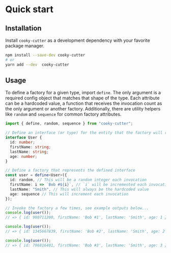 # Quick start

## Installation

Install `cooky-cutter` as a development dependency with your favorite package
manager.

```bash
npm install --save-dev cooky-cutter
# or
yarn add --dev  cooky-cutter
```

## Usage

To define a factory for a given type, import `define`. The only argument
is a required config object that matches that shape of the type. Each attribute
can be a hardcoded value, a function that receives the invocation count as
the only argument or another factory. Additionally, there are utility helpers
like `random` and `sequence` for common factory attributes.

```typescript
import { define, random, sequence } from "cooky-cutter";

// Define an interface (or type) for the entity that the factory will represent
interface User {
  id: number;
  firstName: string;
  lastName: string;
  age: number;
}

// Define a factory that represents the defined interface
const user = define<User>({
  id: random, // This will be a random integer each invocation
  firstName: i => `Bob #${i}`, // `i` will be incremented each invocation
  lastName: "Smith", // This will always be the hardcoded value
  age: sequence // This will increment each invocation
});

// Invoke the factory a few times, see example outputs below...
console.log(user());
// => { id: 980711200, firstName: 'Bob #1', lastName: 'Smith', age: 1 }

console.log(user());
// => { id: 1345667839, firstName: 'Bob #2', lastName: 'Smith', age: 2 }

console.log(user());
// => { id: 796816401, firstName: 'Bob #3', lastName: 'Smith', age: 3 }
```
